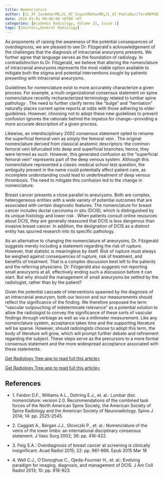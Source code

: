 ```yaml
---
title: Nomenclature
author: [CL_AT_IanAmberMD,CL_AT_SuyashMohanMD,CL_AT_PaoloNuciforaMDPhD]
date: 2016-01-01 00:00:00 +0700 +07
categories: [Academic Radiology, Volume 23, Issue 1]
tags: [Journals,General Radiology]
---
```

As proponents of raising the awareness of the potential consequences of overdiagnosis, we are pleased to see Dr. Fitzgerald's acknowledgement of the challenges that the diagnosis of intracranial aneurysms presents. We further agree that language serves as the foundation of radiology. In contradistinction to Dr. Fitzgerald, we believe that altering the nomenclature of intracranial aneurysms represents the most viable option available to mitigate both the stigma and potential interventions sought by patients presenting with intracranial aneurysms.

Guidelines for nomenclature exist to more accurately characterize a given process. For example, a multi-organizational consensus statement on spine nomenclature recently recharacterized terminology related to lumbar spine pathology . The need to further clarify terms like “bulge” and “herniation” naturally places current spine reports at odds with those adhering to older guidelines. However, choosing not to adopt these new guidelines to prevent confusion ignores the rationale behind the impetus for change—providing a more accurate description of a given process.

Likewise, an interdisciplinary 2002 consensus statement opted to rename the superficial femoral vein as simply the femoral vein . The original nomenclature derived from classical anatomic descriptors: the common femoral vein bifurcated into deep and superficial branches; hence, they were termed as such. However, this generated confusion as the “superficial femoral vein” represents part of the deep venous system. Although this nomenclature represented a classic medical school test question, the ambiguity present in the name could potentially affect patient care, as incomplete understanding could lead to undertreatment of deep venous thrombosis. The need to mitigate this confusion led to the change in nomenclature.

Breast cancer presents a close parallel to aneurysms. Both are complex, heterogeneous entities with a wide variety of potential outcomes that are associated with certain diagnostic features. The nomenclature for breast cancer includes ductal carcinoma in situ (DCIS), which is distinguished by its unique histology and lower risk . When patients consult online resources about DCIS, they are generally reassured that DCIS is less dangerous than invasive breast cancer. In addition, the designation of DCIS as a distinct entity has spurred research into its specific pathology.

As an alternative to changing the nomenclature of aneurysms, Dr. Fitzgerald suggests merely including a statement regarding the risk of rupture. However, that statistic is meaningless by itself. Risk of rupture must always be weighed against consequences of rupture, risk of treatment, and benefits of treatment. That is a complex discussion best left to the patients and the referring physicians. Dr. Fitzgerald also suggests not reporting small aneurysms at all, effectively ending such a discussion before it can start. But why should the management of small aneurysms be settled by the radiologist, rather than by the patient?

Given the potential cascade of interventions spawned by the diagnosis of an intracranial aneurysm, both our lexicon and our measurements should reflect the significance of the finding. We therefore proposed the term “vascular outpouching of indeterminate relevance” as a potential solution to allow the radiologist to convey the significance of these sorts of vascular findings through verbiage as well as via a millimeter measurement. Like any nomenclature system, acceptance takes time and the supporting literature will be sparse. However, should radiologists choose to adopt this term, the body of literature will grow, which will prompt further debate and refinement regarding the subject. These steps serve as the precursors to a more formal consensus statement and the more widespread acceptance associated with these statements.

[Get Radiology Tree app to read full this article<](https://clinicalpub.com/app)

[Get Radiology Tree app to read full this article<](https://clinicalpub.com/app)

## References

- 1\. Fardon D.F., Williams A.L., Dohring E.J., et. al.: Lumbar disc nomenclature: version 2.0. Recommendations of the combined task forces of the North American Spine Society, the American Society of Spine Radiology and the American Society of Neuroradiology. Spine J 2014; 14: pp. 2525-2545.


- 2\. Caggiati A., Bergan J.J., Gloviczki P., et. al.: Nomenclature of the veins of the lower limbs: an international disciplinary consensus statement. J Vasc Surg 2002; 36: pp. 416-422.


- 3\. Feig S.A.: Overdiagnosis of breast cancer at screening is clinically insignificant. Acad Radiol 2015; 22: pp. 961-966. Epub 2015 Mar 18


- 4\. Well C.J., O'Donoghue C., Ojeda-Fournier H., et. al.: Evolving paradigm for imaging, diagnosis, and management of DCIS. J Am Coll Radiol 2013; 10: pp. 918-923.